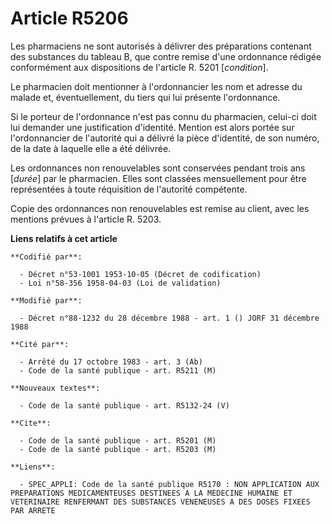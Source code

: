 # Article R5206

Les pharmaciens ne sont autorisés à délivrer des préparations contenant des substances du tableau B, que contre remise d'une
ordonnance rédigée conformément aux dispositions de l'article R. 5201 [*condition*].

Le pharmacien doit mentionner à l'ordonnancier les nom et adresse du malade et, éventuellement, du tiers qui lui présente
l'ordonnance.

Si le porteur de l'ordonnance n'est pas connu du pharmacien, celui-ci doit lui demander une justification d'identité. Mention
est alors portée sur l'ordonnancier de l'autorité qui a délivré la pièce d'identité, de son numéro, de la date à laquelle
elle a été délivrée.

Les ordonnances non renouvelables sont conservées pendant trois ans [*durée*] par le pharmacien. Elles sont classées
mensuellement pour être représentées à toute réquisition de l'autorité compétente.

Copie des ordonnances non renouvelables est remise au client, avec les mentions prévues à l'article R. 5203.

**Liens relatifs à cet article**

	**Codifié par**:

	  - Décret n°53-1001 1953-10-05 (Décret de codification)
	  - Loi n°58-356 1958-04-03 (Loi de validation)

	**Modifié par**:

	  - Décret n°88-1232 du 28 décembre 1988 - art. 1 () JORF 31 décembre 1988

	**Cité par**:

	  - Arrêté du 17 octobre 1983 - art. 3 (Ab)
	  - Code de la santé publique - art. R5211 (M)

	**Nouveaux textes**:

	  - Code de la santé publique - art. R5132-24 (V)

	**Cite**:

	  - Code de la santé publique - art. R5201 (M)
	  - Code de la santé publique - art. R5203 (M)

	**Liens**:

	  - SPEC_APPLI: Code de la santé publique R5170 : NON APPLICATION AUX PREPARATIONS MEDICAMENTEUSES DESTINEES A LA MEDECINE HUMAINE ET VETERINAIRE RENFERMANT DES SUBSTANCES VENENEUSES A DES DOSES FIXEES PAR ARRETE
